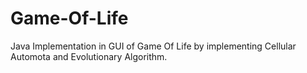# Game-Of-Life
Java Implementation in GUI of Game Of Life by implementing Cellular Automota and Evolutionary Algorithm. 
